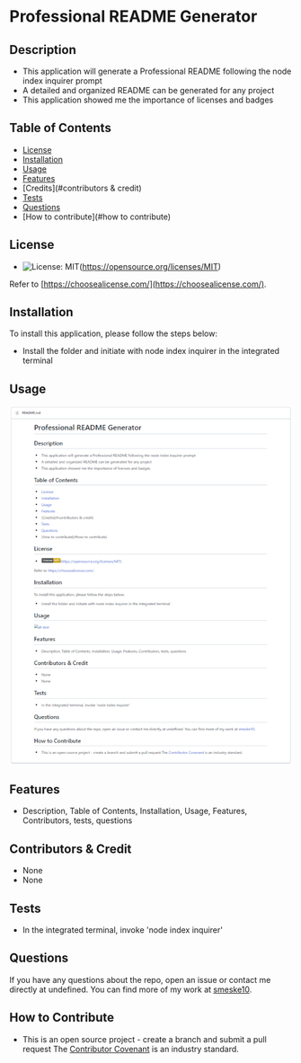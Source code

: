 # Professional README Generator

## Description
- This application will generate a Professional README following the node index inquirer prompt
- A detailed and organized README can be generated for any project
- This application showed me the importance of licenses and badges

## Table of Contents

- [License](#license)
- [Installation](#installation)
- [Usage](#usage)
- [Features](#features)
- [Credits](#contributors & credit)
- [Tests](#tests)
- [Questions](#questions)
- [How to contribute](#how to contribute)

## License

- ![License: MIT](https://img.shields.io/badge/License-MIT-yellow.svg)(https://opensource.org/licenses/MIT)

Refer to [https://choosealicense.com/](https://choosealicense.com/).

## Installation
To install this application, please follow the steps below:
- Install the folder and initiate with node index inquirer in the integrated terminal

## Usage

![alt text](assets/images/screenshot.png)

## Features

- Description, Table of Contents, Installation, Usage, Features, Contributors, tests, questions

## Contributors & Credit

- None
- None

## Tests

- In the integrated terminal, invoke 'node index inquirer'

## Questions 
If you have any questions about the repo, open an issue or contact me directly at undefined. You can find more of my work at [smeske10](https://github.com/smeske10/).

## How to Contribute

- This is an open source project - create a branch and submit a pull request
The [Contributor Covenant](https://www.contributor-covenant.org/) is an industry standard.

